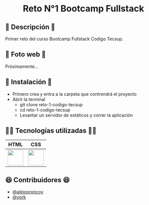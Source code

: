 <h1 align='center'>Reto N°1 Bootcamp Fullstack</h1>

## 📜 Descripción 📜

  Primer reto del curso Bootcamp Fullstack Codigo Tecsup.

## 📸 Foto web 📸

  Próximamente...

## 🦄 Instalación 🦄

  * Primero crea y entra a la carpeta que contrendrá el proyecto
  * Abrir la terminal 
    - git clone  reto-1-codigo-tecsup
    - cd reto-1-codigo-tecsup
    - Levantar un servidor de estáticos y correr la aplicación

## 👨‍💻 Tecnologías utilizadas 👨‍💻

  <table>
    <thead>
      <tr>
        <th align='center'>HTML</th>
        <th align='center'>CSS</th>
      </tr>
    </thead>
    <tbody>
      <tr>
        <td>
          <img src="https://www.svgrepo.com/show/353884/html-5.svg" width="50" />
        </td>
        <td>
          <img src="https://www.svgrepo.com/show/353623/css-3.svg" width="50" />
        </td>
      </tr>
    </tbody>
  </table>

## 😆 Contribuidores 😆

  - [@alejooroncoy](https://github.com/alejooroncoy)
  - [@york](https://github.com/york30)